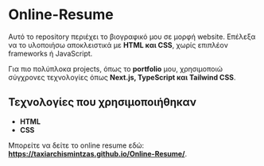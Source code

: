 # Online-Resume

Αυτό το repository περιέχει το βιογραφικό μου σε μορφή website. Επέλεξα να το υλοποιήσω αποκλειστικά με **HTML και CSS**, χωρίς επιπλέον frameworks ή JavaScript.  

Για πιο πολύπλοκα projects, όπως το **portfolio** μου, χρησιμοποιώ σύγχρονες τεχνολογίες όπως **Next.js, TypeScript και Tailwind CSS**.  

## Τεχνολογίες που χρησιμοποιήθηκαν  
- **HTML**  
- **CSS**  

Μπορείτε να δείτε το online resume εδώ: **https://taxiarchismintzas.github.io/Online-Resume/**.  
